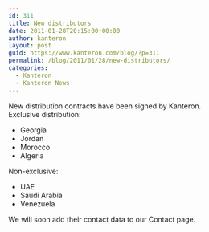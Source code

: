 ```yaml
---
id: 311
title: New distributors
date: 2011-01-28T20:15:00+00:00
author: kanteron
layout: post
guid: https://www.kanteron.com/blog/?p=311
permalink: /blog/2011/01/28/new-distributors/
categories:
  - Kanteron
  - Kanteron News
---
```

<div id="_mcePaste">
  New distribution contracts have been signed by Kanteron.
</div>

<div>
  Exclusive distribution:
</div>

<div>
  <ul>
    <li>
      Georgia
    </li>
    <li>
      Jordan
    </li>
    <li>
      Morocco
    </li>
    <li>
      Algeria
    </li>
  </ul>
</div>

<div id="_mcePaste">
  Non-exclusive:
</div>

<div id="_mcePaste">
  <ul>
    <li>
      UAE
    </li>
    <li>
      Saudi Arabia
    </li>
    <li>
      Venezuela
    </li>
  </ul>
</div>

<div>
  We will soon add their contact data to our Contact page.
</div>